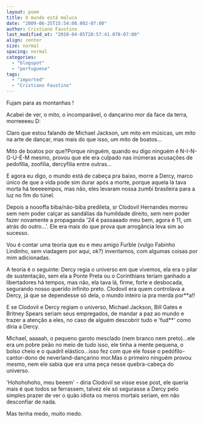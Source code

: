 ```yaml
---
layout: poem
title: O mundo está maluco
date: "2009-06-25T15:54:00.002-07:00"
author: Cristiano Faustino
last_modified_at: "2010-04-05T20:57:41.078-07:00"
align: center
size: normal
spacing: normal
categories:
  - "blogspot"
  - "portuguese"
tags:
  - "imported"
  - "Cristiano Faustino"
---
```


Fujam para as montanhas !

Acabei de ver, o mito, o incomparável, o dançarino mor da face da terra, morreeeeu D:

Claro que estou falando de Michael Jackson, um mito em músicas, um mito na arte de dançar, mas mais do que isso, um mito de boatos...

Mito de boatos por que?Porque ninguém, quando eu digo ninguém é N-I-N-G-U-É-M mesmo, provou que ele era culpado nas inúmeras acusações de pedofilia, zoofilia, dercyfilia entre outras...

E agora eu digo, o mundo está de cabeça pra baixo, morre a Dercy, marco único de que a vida pode sim durar após a morte, porque aquela lá tava morta há teeeeempos, mas não, eles levaram nossa zumbi brasileira para a luz no fim do túnel.

Depois a noooffa biba/não-biba predileta, sr Clodovil Hernandes morreu sem nem poder calçar as sandálias da humildade direito, sem nem poder fazer novamente a propaganda '24 é passaaado meu bem, agora é 11, um atrás do outro...'. Ele era mais do que prova que arrogância leva sim ao sucesso.

Vou é contar uma teoria que eu e meu amigo Furble (vulgo Fabinho Lindinho, sem viadagem por aqui, ok?) inventamos, com algumas coisas por mim adicionadas.

A teoria é o seguinte: Dercy regia o universo em que vivemos, ela era o pilar de sustentação, sem ela a Ponte Preta ou o Corinthians teriam ganhado a libertadores há tempos, mas não, ela tava lá, firme, forte e desbocada, segurando nosso querido infinito preto. Clodovil era quem controlava a Dercy, já que se dependesse só dela, o mundo inteiro ia pra merda por**a!!

E se Clodovil e Dercy regiam o universo, Michael Jackson, Bill Gates e Britney Spears seriam seus empregados, de mandar a paz ao mundo e trazer a atenção a eles, no caso de alguém descobrir tudo e 'fud**' como diria a Dercy.

Michael, aaaaah, o pequeno garoto mesclado (nem branco nem preto)...ele era um pobre peão no meio de tudo isso, ele tinha a mente pequena, o bolso cheio e o quadril elástico...isso fez com que ele fosse o pedófilo-cantor-dono de neverland-dançarino mor.Mas o primeiro ninguém provou mesmo, nem ele sabia que era uma peça nesse quebra-cabeça do universo.

'Hohohohoho, meu beeem' - diria Clodovil se visse esse post, ele queria mais é que todos se ferrassem, talvez ele só segurasse a Dercy pelo simples prazer de ver o quão idiota os meros mortais seriam, em não desconfiar de nada.

Mas tenha medo, muito medo.